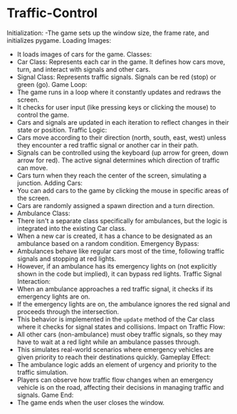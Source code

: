 # Traffic-Control
Initialization: 
   -The game sets up the window size, the frame rate, and initializes pygame.
Loading Images: 
   - It loads images of cars for the game.
Classes:
   - Car Class: Represents each car in the game. It defines how cars move, turn, and interact with signals and other cars.
   - Signal Class: Represents traffic signals. Signals can be red (stop) or green (go).
Game Loop:
   - The game runs in a loop where it constantly updates and redraws the screen.
   - It checks for user input (like pressing keys or clicking the mouse) to control the game.
   - Cars and signals are updated in each iteration to reflect changes in their state or position.
Traffic Logic:
   - Cars move according to their direction (north, south, east, west) unless they encounter a red traffic signal or another car in their path.
   - Signals can be controlled using the keyboard (up arrow for green, down arrow for red). The active signal determines which direction of traffic can move.
   - Cars turn when they reach the center of the screen, simulating a junction.
Adding Cars:
   - You can add cars to the game by clicking the mouse in specific areas of the screen.
   - Cars are randomly assigned a spawn direction and a turn direction.
   - Ambulance Class:
   - There isn't a separate class specifically for ambulances, but the logic is integrated into the existing Car class.
   - When a new car is created, it has a chance to be designated as an ambulance based on a random condition.
Emergency Bypass:
   - Ambulances behave like regular cars most of the time, following traffic signals and stopping at red lights.
   - However, if an ambulance has its emergency lights on (not explicitly shown in the code but implied), it can bypass red lights.
Traffic Signal Interaction:
   - When an ambulance approaches a red traffic signal, it checks if its emergency lights are on.
   - If the emergency lights are on, the ambulance ignores the red signal and proceeds through the intersection.
   - This behavior is implemented in the `update` method of the Car class where it checks for signal states and collisions.
Impact on Traffic Flow:
   - All other cars (non-ambulance) must obey traffic signals, so they may have to wait at a red light while an ambulance passes through.
   - This simulates real-world scenarios where emergency vehicles are given priority to reach their destinations quickly.
Gameplay Effect:
   - The ambulance logic adds an element of urgency and priority to the traffic simulation.
   - Players can observe how traffic flow changes when an emergency vehicle is on the road, affecting their decisions in managing traffic and signals.
Game End:
   - The game ends when the user closes the window.


